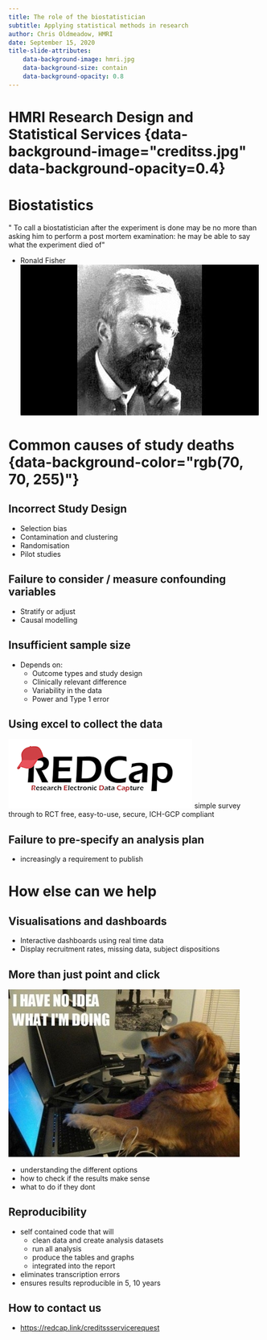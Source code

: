 ```yaml
---
title: The role of the biostatistician
subtitle: Applying statistical methods in research
author: Chris Oldmeadow, HMRI
date: September 15, 2020
title-slide-attributes:
    data-background-image: hmri.jpg
    data-background-size: contain
    data-background-opacity: 0.8
---
```

# HMRI Research Design and Statistical Services {data-background-image="creditss.jpg" data-background-opacity=0.4}

# Biostatistics

" To call a biostatistician after the experiment is done may be no more than
asking him to perform a post mortem examination: he may be able to say what the
experiment died of"
- Ronald Fisher
![image](ronald_fisher.jpg)

# Common causes of study deaths {data-background-color="rgb(70, 70, 255)"}

## Incorrect Study Design
- Selection bias
- Contamination and clustering
- Randomisation
- Pilot studies

## Failure to consider / measure confounding variables

- Stratify or adjust
- Causal modelling


## Insufficient sample size

- Depends on:
    - Outcome types and study design
    - Clinically relevant difference
    - Variability in the data
    - Power and Type 1 error

## Using excel to collect the data

 ![redcap](redcap.png)
 simple survey through to RCT
 free, easy-to-use, secure, ICH-GCP compliant

## Failure to pre-specify an analysis plan

- increasingly a requirement to publish


# How else can we help

## Visualisations and dashboards
- Interactive dashboards using real time data
- Display recruitment rates, missing data, subject dispositions



## More than just point and click
![dog](dog.jpg)
- understanding the different options
- how to check if the results make sense
- what to do if they dont

## Reproducibility
- self contained code that will
    - clean data and create analysis datasets 
    - run all analysis
    - produce the tables and graphs
    - integrated into the report
- eliminates transcription errors
- ensures results reproducible in 5, 10 years

## How to contact us
- https://redcap.link/creditssservicerequest



